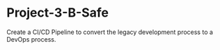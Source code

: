 # Project-3-B-Safe
Create a CI/CD Pipeline to convert the legacy development process to a DevOps process.

